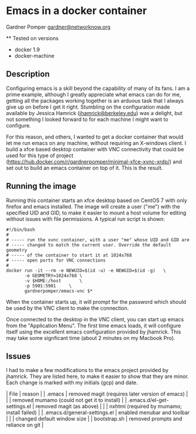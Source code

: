 # Emacs in a docker container
Gardner Pomper
gardner@networknow.org

** Tested on versions
* docker 1.9
* docker-machine

## Description

Configuring emacs is a skill beyond the capability of many of its
fans. I am a prime example, although I greatly appreciate what emacs
can do for me, getting all the packages working together is an arduous
task that I always give up on before I get it right. Stumbling on the
configuration made available by Jessica Hamrick
(jhamrick@berkeley.edu) was a delight, but not something I looked
forward to for each machine I might want to configure.

For this reason, and others, I wanted to get a docker container that
would let me run emacs on any machine, without requiring an X-windows
client. I build a xfce based desktop container with VNC connectivity
that could be used for this type of project
(https://hub.docker.com/r/gardnerpomper/minimal-xfce-xvnc-xrdp/) and
set out to build an emacs container on top of it. This is the result.

## Running the image

Running this container starts an xfce desktop based on CentOS 7 with
only firefox and emacs installed. The image will create a user ("me")
with the specified UID and GID, to make it easier to mount a host volume
for editing without issues with file permissions. A typical run script is shown:

```
#!/bin/bash
#
# ----- run the xvnc container, with a user "me" whose UID and GID are
# ----- changed to match the current user. Override the default geometry
# ----- of the container to start it at 1024x768
# ----- open ports for VNC connections
#
docker run -it --rm -e NEWUID=$(id -u) -e NEWGID=$(id -g)	\
       -e GEOMETRY=1024x768	\
       -v $HOME:/host		\
       -p 5901:5901		\
       gardnerpomper/emacs-vnc $*
```

When the container starts up, it will prompt for the password which should
be used by the VNC client to make the connection.

Once connected to the desktop in the VNC client, you can start up
emacs from the "Application Menu". The first time emacs loads, it will
configure itself using the excellent emacs configuration provided by
jhamrick. This may take some signficant time (about 2 minutes on my Macbook Pro).

## Issues

I had to make a few modifications to the emacs project provided by
jhamrick. They are listed here, to make it easier to show that they
are minor. Each change is marked with my initials (gcp) and date.

| File | reason |
| .emacs | removed magit (requires later version of emacs) |
| | removed mumamo (could not get it to install) |
| .emacs.d/el-get-settings.el | removed magit (as above) |
| | nxhtml (required by mumamo; install failed) |
| .emacs.d/general-settings.el | enabled menubar and toolbar |
| | changed default window size |
| bootstrap.sh | removed prompts and reliance on git |

